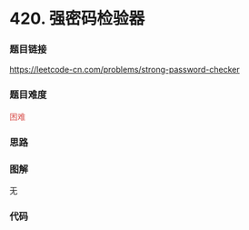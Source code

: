# 420. 强密码检验器

### 题目链接

https://leetcode-cn.com/problems/strong-password-checker

### 题目难度

<font color=#D9534F>困难</font>

### 思路



### 图解

无

### 代码

```python
```